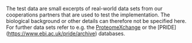 The test data are small excerpts of real-world data sets from our cooperations partners that are used to test the implementation. The biological background or other details can therefore not be specified here. For further data sets refer to e.g. the [ProteomeXchange](http://proteomecentral.proteomexchange.org/cgi/GetDataset) or the [PRIDE] (https://www.ebi.ac.uk/pride/archive) databases.
